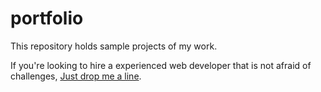 # portfolio

This repository holds sample projects of my work.

If you're looking to hire a experienced web developer that is not afraid of challenges, [Just drop me a line](https://kervin.tech/#contact).
